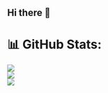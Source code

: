 ## Hi there 👋

# 📊 GitHub Stats:
![](https://github-readme-stats.vercel.app/api?username=Karthik0-0&theme=dark&hide_border=false&include_all_commits=false&count_private=false)<br/>
![](https://github-readme-streak-stats.herokuapp.com/?user=Karthik0-0&theme=dark&hide_border=false)<br/>
![](https://github-readme-stats.vercel.app/api/top-langs/?username=Karthik0-0&theme=dark&hide_border=false&include_all_commits=false&count_private=false&layout=compact)

<!-- Proudly created with GPRM ( https://gprm.itsvg.in ) -->

